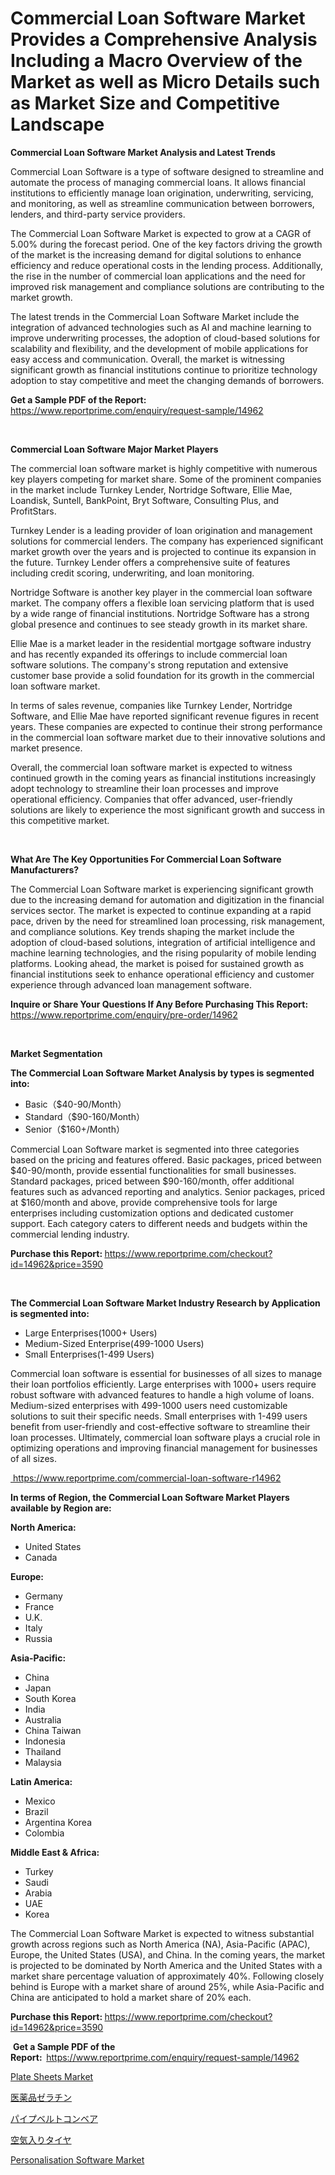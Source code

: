<p><h1>Commercial Loan Software Market Provides a Comprehensive Analysis Including a Macro Overview of the Market as well as Micro Details such as Market Size and Competitive Landscape</h1></p><p><strong>Commercial Loan Software Market Analysis and Latest Trends</strong></p>
<p><p>Commercial Loan Software is a type of software designed to streamline and automate the process of managing commercial loans. It allows financial institutions to efficiently manage loan origination, underwriting, servicing, and monitoring, as well as streamline communication between borrowers, lenders, and third-party service providers.</p><p>The Commercial Loan Software Market is expected to grow at a CAGR of 5.00% during the forecast period. One of the key factors driving the growth of the market is the increasing demand for digital solutions to enhance efficiency and reduce operational costs in the lending process. Additionally, the rise in the number of commercial loan applications and the need for improved risk management and compliance solutions are contributing to the market growth.</p><p>The latest trends in the Commercial Loan Software Market include the integration of advanced technologies such as AI and machine learning to improve underwriting processes, the adoption of cloud-based solutions for scalability and flexibility, and the development of mobile applications for easy access and communication. Overall, the market is witnessing significant growth as financial institutions continue to prioritize technology adoption to stay competitive and meet the changing demands of borrowers.</p></p>
<p><strong>Get a Sample PDF of the Report:&nbsp;</strong> <a href="https://www.reportprime.com/enquiry/request-sample/14962">https://www.reportprime.com/enquiry/request-sample/14962</a></p>
<p>&nbsp;</p>
<p><strong>Commercial Loan Software Major Market Players</strong></p>
<p><p>The commercial loan software market is highly competitive with numerous key players competing for market share. Some of the prominent companies in the market include Turnkey Lender, Nortridge Software, Ellie Mae, Loandisk, Suntell, BankPoint, Bryt Software, Consulting Plus, and ProfitStars.</p><p>Turnkey Lender is a leading provider of loan origination and management solutions for commercial lenders. The company has experienced significant market growth over the years and is projected to continue its expansion in the future. Turnkey Lender offers a comprehensive suite of features including credit scoring, underwriting, and loan monitoring.</p><p>Nortridge Software is another key player in the commercial loan software market. The company offers a flexible loan servicing platform that is used by a wide range of financial institutions. Nortridge Software has a strong global presence and continues to see steady growth in its market share.</p><p>Ellie Mae is a market leader in the residential mortgage software industry and has recently expanded its offerings to include commercial loan software solutions. The company's strong reputation and extensive customer base provide a solid foundation for its growth in the commercial loan software market.</p><p>In terms of sales revenue, companies like Turnkey Lender, Nortridge Software, and Ellie Mae have reported significant revenue figures in recent years. These companies are expected to continue their strong performance in the commercial loan software market due to their innovative solutions and market presence.</p><p>Overall, the commercial loan software market is expected to witness continued growth in the coming years as financial institutions increasingly adopt technology to streamline their loan processes and improve operational efficiency. Companies that offer advanced, user-friendly solutions are likely to experience the most significant growth and success in this competitive market.</p></p>
<p>&nbsp;</p>
<p><strong>What Are The Key Opportunities For Commercial Loan Software Manufacturers?</strong></p>
<p><p>The Commercial Loan Software market is experiencing significant growth due to the increasing demand for automation and digitization in the financial services sector. The market is expected to continue expanding at a rapid pace, driven by the need for streamlined loan processing, risk management, and compliance solutions. Key trends shaping the market include the adoption of cloud-based solutions, integration of artificial intelligence and machine learning technologies, and the rising popularity of mobile lending platforms. Looking ahead, the market is poised for sustained growth as financial institutions seek to enhance operational efficiency and customer experience through advanced loan management software.</p></p>
<p><strong>Inquire or Share Your Questions If Any Before Purchasing This Report:</strong> <a href="https://www.reportprime.com/enquiry/pre-order/14962">https://www.reportprime.com/enquiry/pre-order/14962</a></p>
<p>&nbsp;</p>
<p><strong>Market Segmentation</strong></p>
<p><strong>The Commercial Loan Software Market Analysis by types is segmented into:</strong></p>
<p><ul><li>Basic（$40-90/Month）</li><li>Standard（$90-160/Month）</li><li>Senior（$160+/Month）</li></ul></p>
<p><p>Commercial Loan Software market is segmented into three categories based on the pricing and features offered. Basic packages, priced between $40-90/month, provide essential functionalities for small businesses. Standard packages, priced between $90-160/month, offer additional features such as advanced reporting and analytics. Senior packages, priced at $160/month and above, provide comprehensive tools for large enterprises including customization options and dedicated customer support. Each category caters to different needs and budgets within the commercial lending industry.</p></p>
<p><strong>Purchase this Report:&nbsp;</strong><a href="https://www.reportprime.com/checkout?id=14962&price=3590">https://www.reportprime.com/checkout?id=14962&price=3590</a></p>
<p>&nbsp;</p>
<p><strong>The Commercial Loan Software Market Industry Research by Application is segmented into:</strong></p>
<p><ul><li>Large Enterprises(1000+ Users)</li><li>Medium-Sized Enterprise(499-1000 Users)</li><li>Small Enterprises(1-499 Users)</li></ul></p>
<p><p>Commercial loan software is essential for businesses of all sizes to manage their loan portfolios efficiently. Large enterprises with 1000+ users require robust software with advanced features to handle a high volume of loans. Medium-sized enterprises with 499-1000 users need customizable solutions to suit their specific needs. Small enterprises with 1-499 users benefit from user-friendly and cost-effective software to streamline their loan processes. Ultimately, commercial loan software plays a crucial role in optimizing operations and improving financial management for businesses of all sizes.</p></p>
<p><a href="https://www.reportprime.com/commercial-loan-software-r14962">&nbsp;https://www.reportprime.com/commercial-loan-software-r14962</a></p>
<p><strong>In terms of Region, the Commercial Loan Software Market Players available by Region are:</strong></p>
<p>
    <p> <strong> North America: </strong>
        <ul>
            <li>United States</li>
            <li>Canada</li>
        </ul>
        </p> 
    <p> <strong> Europe: </strong>
        <ul>
            <li>Germany</li>
            <li>France</li>
            <li>U.K.</li>
            <li>Italy</li>
            <li>Russia</li>
        </ul>
        </p> 
    <p> <strong> Asia-Pacific: </strong>
        <ul>
            <li>China</li>
            <li>Japan</li>
            <li>South Korea</li>
            <li>India</li>
            <li>Australia</li>
            <li>China Taiwan</li>
            <li>Indonesia</li>
            <li>Thailand</li>
            <li>Malaysia</li>
        </ul>
        </p> 
    <p> <strong> Latin America: </strong>
        <ul>
            <li>Mexico</li>
            <li>Brazil</li>
            <li>Argentina Korea</li>
            <li>Colombia</li>
        </ul>
        </p> 
    <p> <strong> Middle East & Africa: </strong>
        <ul>
            <li>Turkey</li>
            <li>Saudi</li>
            <li>Arabia</li>
            <li>UAE</li>
            <li>Korea</li>
        </ul>
    </p>
    </p>
<p><p>The Commercial Loan Software Market is expected to witness substantial growth across regions such as North America (NA), Asia-Pacific (APAC), Europe, the United States (USA), and China. In the coming years, the market is projected to be dominated by North America and the United States with a market share percentage valuation of approximately 40%. Following closely behind is Europe with a market share of around 25%, while Asia-Pacific and China are anticipated to hold a market share of 20% each.</p></p>
<p><strong>Purchase this Report: </strong><a href="https://www.reportprime.com/checkout?id=14962&price=3590">https://www.reportprime.com/checkout?id=14962&price=3590</a></p>
<p>&nbsp;<strong>Get a Sample PDF of the Report:&nbsp;&nbsp;</strong><a href="https://www.reportprime.com/enquiry/request-sample/14962">https://www.reportprime.com/enquiry/request-sample/14962</a></p>
<p><strong></strong></p>
<p><p><a href="https://www.linkedin.com/pulse/plate-sheets-market-size-share-amp-trends-analysis-report-application-vjhce?trackingId=usMnY6AY6ubQADuYBPK%2FjQ%3D%3D">Plate Sheets Market</a></p><p><a href="https://medium.com/@isabeleterson7845/%E8%A3%BD%E8%96%AC%E7%94%A8%E3%82%BC%E3%83%A9%E3%83%81%E3%83%B3%E5%B8%82%E5%A0%B4%E3%81%AF-%E5%B8%82%E5%A0%B4%E3%82%B7%E3%82%A7%E3%82%A2-%E8%A6%8F%E6%A8%A1-2031%E5%B9%B4%E3%81%BE%E3%81%A7%E3%81%AE%E4%BA%88%E6%B8%AC%E3%81%AB%E7%84%A6%E7%82%B9%E3%82%92%E5%BD%93%E3%81%A6%E3%81%A6%E3%81%84%E3%81%BE%E3%81%99-e1753b6dd481">医薬品ゼラチン</a></p><p><a href="https://github.com/one-cool-chick/Market-Research-Report-List-1/blob/main/479296425738.md">パイプベルトコンベア</a></p><p><a href="https://medium.com/@chrispcreem58/%E6%AC%A1%E3%81%AE%E6%96%87%E7%AB%A0%E3%82%92%E6%97%A5%E6%9C%AC%E8%AA%9E%E3%81%AB%E7%BF%BB%E8%A8%B3%E3%81%97%E3%81%BE%E3%81%99-%E3%82%BF%E3%82%A4%E3%83%A4%E5%B8%82%E5%A0%B4%E3%81%AE%E8%A6%8F%E6%A8%A1-cagr-%E3%83%88%E3%83%AC%E3%83%B3%E3%83%89-2024-2030-b6dab465b622">空気入りタイヤ</a></p><p><a href="https://github.com/changoleonlaverguenzanoexiste/Market-Research-Report-List-2/blob/main/personalisation-software-market.md">Personalisation Software Market</a></p></p>
